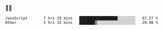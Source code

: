 ### 👨‍💻

<!--START_SECTION:waka-->

```text
JavaScript       7 hrs 19 mins   █████████████████░░░░░░░░   67.57 %
Other            3 hrs 15 mins   ███████▒░░░░░░░░░░░░░░░░░   29.98 %
```

<!--END_SECTION:waka-->
